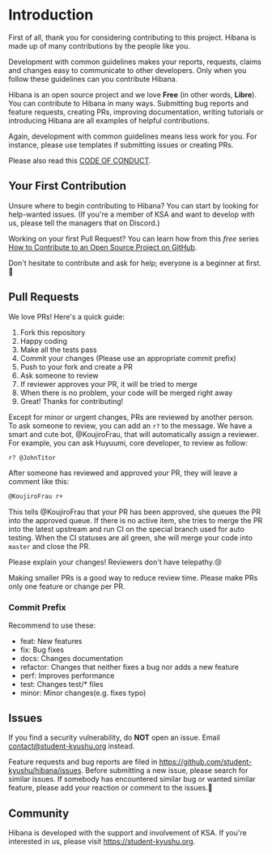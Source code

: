 # Introduction

First of all, thank you for considering contributing to this project. Hibana is made up of many contributions by the people like you.

Development with common guidelines makes your reports, requests, claims and changes easy to communicate to other developers. Only when you follow these guidelines can you contribute Hibana.

Hibana is an open source project and we love  **Free** (in other words, **Libre**). You can contribute to Hibana in many ways. Submitting bug reports and feature requests, creating PRs, improving documentation, writing tutorials or introducing Hibana are all examples of helpful contributions.

Again, development with common guidelines means less work for you. For instance, please use templates if submitting issues or creating PRs.

Please also read this [CODE OF CONDUCT](https://github.com/student-kyushu/hibana/blob/master/.github/CODE_OF_CONDUCT.md).

## Your First Contribution

Unsure where to begin contributing to Hibana? You can start by looking for help-wanted issues. (If you're a member of KSA and want to develop with us, please tell the managers that on Discord.)

Working on your first Pull Request? You can learn how from this *free* series [How to Contribute to an Open Source Project on GitHub](https://egghead.io/series/how-to-contribute-to-an-open-source-project-on-github).

Don't hesitate to contribute and ask for help; everyone is a beginner at first.🐣

## Pull Requests

We love PRs! Here's a quick guide:

1. Fork this repository
2. Happy coding
3. Make all the tests pass
4. Commit your changes (Please use an appropriate commit prefix)
5. Push to your fork and create a PR
6. Ask someone to review
7. If reviewer approves your PR, it will be tried to merge
8. When there is no problem, your code will be merged right away
9. Great! Thanks for contributing!

Except for minor or urgent changes, PRs are reviewed by another person. To ask someone to review, you can add an `r?` to the message. We have a smart and cute bot, @KoujiroFrau, that will automatically assign a reviewer. For example, you can ask Huyuumi, core developer, to review as follow:

```Markdown
r? @JohnTitor
```

After someone has reviewed and approved your PR, they will leave a comment like this:

```Markdown
@KoujiroFrau r+
```

This tells @KoujiroFrau that your PR has been approved, she queues the PR into the approved queue. If there is no active item, she tries to merge the PR into the latest upstream and run CI on the special branch used for auto testing. When the CI statuses are all green, she will merge your code into `master` and close the PR.

Please explain your changes! Reviewers don't have telepathy.😢

Making smaller PRs is a good way to reduce review time. Please make PRs only one feature or change per PR.

### Commit Prefix

Recommend to use these:

* feat: New features
* fix: Bug fixes
* docs: Changes documentation
* refactor: Changes that neither fixes a bug nor adds a new feature
* perf: Improves performance
* test: Changes test/* files
* minor: Minor changes(e.g. fixes typo)

## Issues

If you find a security vulnerability, do **NOT** open an issue. Email contact@student-kyushu.org instead.

Feature requests and bug reports are filed in https://github.com/student-kyushu/hibana/issues. Before submitting a new issue, please search for similar issues. If somebody has encountered similar bug or wanted similar feature, please add your reaction or comment to the issues.💓

## Community

Hibana is developed with the support and involvement of KSA. If you're interested in us, please visit https://student-kyushu.org.

